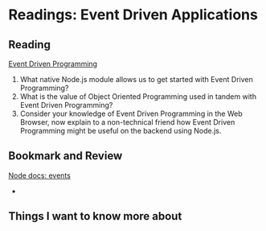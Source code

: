 Readings: Event Driven Applications
===================================

Reading
-------

[Event Driven Programming](https://www.digitalocean.com/community/tutorials/nodejs-event-driven-programming)

1. What native Node.js module allows us to get started with Event Driven Programming?
2. What is the value of Object Oriented Programming used in tandem with Event Driven Programming?
3. Consider your knowledge of Event Driven Programming in the Web Browser, now explain to a non-technical friend how Event Driven Programming might be useful on the backend using Node.js.

Bookmark and Review
-------------------

[Node docs: events](https://nodejs.org/api/events.html)

* 

## Things I want to know more about